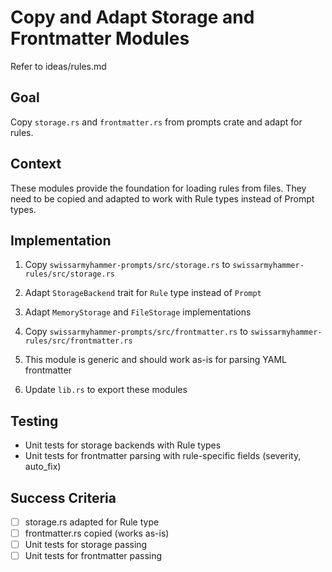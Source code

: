 # Copy and Adapt Storage and Frontmatter Modules

Refer to ideas/rules.md

## Goal

Copy `storage.rs` and `frontmatter.rs` from prompts crate and adapt for rules.

## Context

These modules provide the foundation for loading rules from files. They need to be copied and adapted to work with Rule types instead of Prompt types.

## Implementation

1. Copy `swissarmyhammer-prompts/src/storage.rs` to `swissarmyhammer-rules/src/storage.rs`
2. Adapt `StorageBackend` trait for `Rule` type instead of `Prompt`
3. Adapt `MemoryStorage` and `FileStorage` implementations

4. Copy `swissarmyhammer-prompts/src/frontmatter.rs` to `swissarmyhammer-rules/src/frontmatter.rs`
5. This module is generic and should work as-is for parsing YAML frontmatter

6. Update `lib.rs` to export these modules

## Testing

- Unit tests for storage backends with Rule types
- Unit tests for frontmatter parsing with rule-specific fields (severity, auto_fix)

## Success Criteria

- [ ] storage.rs adapted for Rule type
- [ ] frontmatter.rs copied (works as-is)
- [ ] Unit tests for storage passing
- [ ] Unit tests for frontmatter passing
